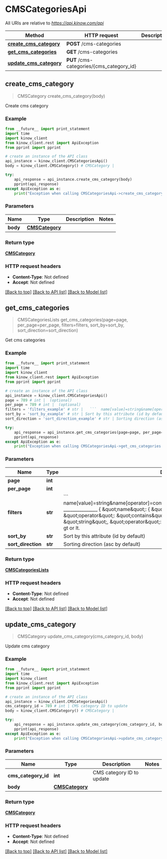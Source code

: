 # CMSCategoriesApi

All URIs are relative to *https://api.kinow.com/api*

Method | HTTP request | Description
------------- | ------------- | -------------
[**create_cms_category**](#create_cms_category) | **POST** /cms-categories | 
[**get_cms_categories**](#get_cms_categories) | **GET** /cms-categories | 
[**update_cms_category**](#update_cms_category) | **PUT** /cms-categories/{cms_category_id} | 


## **create_cms_category**
> CMSCategory create_cms_category(body)



Create cms category

### Example 
```python
from __future__ import print_statement
import time
import kinow_client
from kinow_client.rest import ApiException
from pprint import pprint

# create an instance of the API class
api_instance = kinow_client.CMSCategoriesApi()
body = kinow_client.CMSCategory() # CMSCategory | 

try: 
    api_response = api_instance.create_cms_category(body)
    pprint(api_response)
except ApiException as e:
    print("Exception when calling CMSCategoriesApi->create_cms_category: %s\n" % e)
```

### Parameters

Name | Type | Description  | Notes
------------- | ------------- | ------------- | -------------
 **body** | [**CMSCategory**](#CMSCategory)|  | 

### Return type

[**CMSCategory**](#CMSCategory)

### HTTP request headers

 - **Content-Type**: Not defined
 - **Accept**: Not defined

[[Back to top]](#) [[Back to API list]](#documentation-for-api-endpoints) [[Back to Model list]](#documentation-for-models)

## **get_cms_categories**
> CMSCategoriesLists get_cms_categories(page=page, per_page=per_page, filters=filters, sort_by=sort_by, sort_direction=sort_direction)



Get cms categories

### Example 
```python
from __future__ import print_statement
import time
import kinow_client
from kinow_client.rest import ApiException
from pprint import pprint

# create an instance of the API class
api_instance = kinow_client.CMSCategoriesApi()
page = 789 # int |  (optional)
per_page = 789 # int |  (optional)
filters = 'filters_example' # str |   ```  name[value]=string&name[operator]=contains&date_add[value]=string&date_add[operator]=lt  _______________    {      \"name\": {          \"value\": \"string\",          \"operator\": \"contains\"      },      \"date_add\": {          \"value\": \"string\",          \"operator\": \"lt\"      }  } ```  Operator can be strict, contains, gt or lt. (optional)
sort_by = 'sort_by_example' # str | Sort by this attribute (id by default) (optional)
sort_direction = 'sort_direction_example' # str | Sorting direction (asc by default) (optional)

try: 
    api_response = api_instance.get_cms_categories(page=page, per_page=per_page, filters=filters, sort_by=sort_by, sort_direction=sort_direction)
    pprint(api_response)
except ApiException as e:
    print("Exception when calling CMSCategoriesApi->get_cms_categories: %s\n" % e)
```

### Parameters

Name | Type | Description  | Notes
------------- | ------------- | ------------- | -------------
 **page** | **int**|  | [optional] 
 **per_page** | **int**|  | [optional] 
 **filters** | **str**|   &#x60;&#x60;&#x60;  name[value]&#x3D;string&amp;name[operator]&#x3D;contains&amp;date_add[value]&#x3D;string&amp;date_add[operator]&#x3D;lt  _______________    {      \&quot;name\&quot;: {          \&quot;value\&quot;: \&quot;string\&quot;,          \&quot;operator\&quot;: \&quot;contains\&quot;      },      \&quot;date_add\&quot;: {          \&quot;value\&quot;: \&quot;string\&quot;,          \&quot;operator\&quot;: \&quot;lt\&quot;      }  } &#x60;&#x60;&#x60;  Operator can be strict, contains, gt or lt. | [optional] 
 **sort_by** | **str**| Sort by this attribute (id by default) | [optional] 
 **sort_direction** | **str**| Sorting direction (asc by default) | [optional] 

### Return type

[**CMSCategoriesLists**](#CMSCategoriesLists)

### HTTP request headers

 - **Content-Type**: Not defined
 - **Accept**: Not defined

[[Back to top]](#) [[Back to API list]](#documentation-for-api-endpoints) [[Back to Model list]](#documentation-for-models)

## **update_cms_category**
> CMSCategory update_cms_category(cms_category_id, body)



Update cms category

### Example 
```python
from __future__ import print_statement
import time
import kinow_client
from kinow_client.rest import ApiException
from pprint import pprint

# create an instance of the API class
api_instance = kinow_client.CMSCategoriesApi()
cms_category_id = 789 # int | CMS category ID to update
body = kinow_client.CMSCategory() # CMSCategory | 

try: 
    api_response = api_instance.update_cms_category(cms_category_id, body)
    pprint(api_response)
except ApiException as e:
    print("Exception when calling CMSCategoriesApi->update_cms_category: %s\n" % e)
```

### Parameters

Name | Type | Description  | Notes
------------- | ------------- | ------------- | -------------
 **cms_category_id** | **int**| CMS category ID to update | 
 **body** | [**CMSCategory**](#CMSCategory)|  | 

### Return type

[**CMSCategory**](#CMSCategory)

### HTTP request headers

 - **Content-Type**: Not defined
 - **Accept**: Not defined

[[Back to top]](#) [[Back to API list]](#documentation-for-api-endpoints) [[Back to Model list]](#documentation-for-models)


